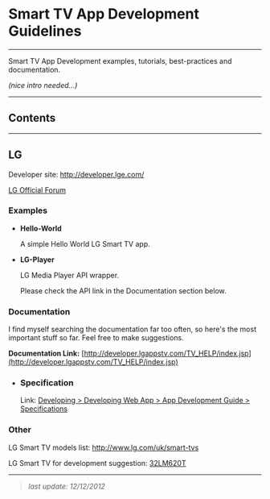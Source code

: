 # Smart TV App Development Guidelines #

---

Smart TV App Development examples, tutorials, best-practices and documentation.

_(nice intro needed…)_

---

## Contents ##

---

## LG ##

Developer site: http://developer.lge.com/

[LG Official Forum][1]

### Examples ###

* **Hello-World**

	A simple Hello World LG Smart TV app.

* **LG-Player**

	LG Media Player API wrapper.
	
	Please check the API link in the Documentation section below.
	
	
### Documentation ###

I find myself searching the documentation far too often, so here's the most important stuff so far. Feel free to make suggestions.

**Documentation Link:** [http://developer.lgappstv.com/TV_HELP/index.jsp](http://developer.lgappstv.com/TV_HELP/index.jsp)

* ### Specification ###

	Link: [Developing > Developing Web App > App Development Guide > Specifications][3]


### Other ###

LG Smart TV models list: http://www.lg.com/uk/smart-tvs

LG Smart TV for development suggestion: [32LM620T][2]


[1]: http://developer.lge.com/community/forums/RetrieveForumList.dev?prodTypeCode=TV

[2]: http://www.amazon.co.uk/LG-32LM620T-32-inch-Widescreen-Freeview/dp/B007IYW1A8/ref=sr_1_1?ie=UTF8&qid=1355338716&sr=8-1

[3]: http://developer.lgappstv.com/TV_HELP/index.jsp?topic=%2Flge.tvsdk.developing.book%2Fhtml%2FDeveloping+Web+App%2FDeveloping+Web+App%2FSpecifications.htm

---

> _last update: 12/12/2012_
